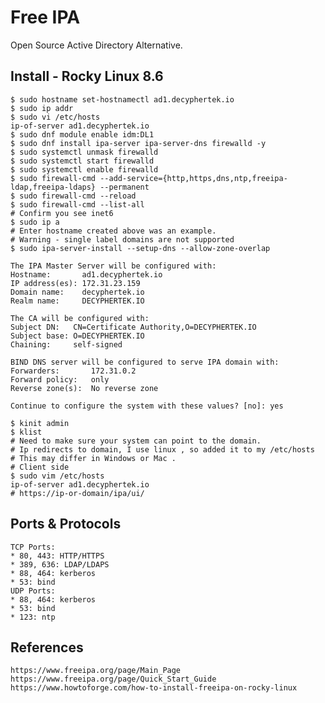 Free IPA
========

Open Source Active Directory Alternative. 

Install - Rocky Linux 8.6
--------------------------

    $ sudo hostname set-hostnamectl ad1.decyphertek.io
    $ sudo ip addr
    $ sudo vi /etc/hosts
    ip-of-server ad1.decyphertek.io
    $ sudo dnf module enable idm:DL1
    $ sudo dnf install ipa-server ipa-server-dns firewalld -y
    $ sudo systemctl unmask firewalld
    $ sudo systemctl start firewalld
    $ sudo systemctl enable firewalld
    $ sudo firewall-cmd --add-service={http,https,dns,ntp,freeipa-ldap,freeipa-ldaps} --permanent
    $ sudo firewall-cmd --reload
    $ sudo firewall-cmd --list-all
    # Confirm you see inet6
    $ sudo ip a
    # Enter hostname created above was an example. 
    # Warning - single label domains are not supported
    $ sudo ipa-server-install --setup-dns --allow-zone-overlap

    The IPA Master Server will be configured with:
    Hostname:       ad1.decyphertek.io
    IP address(es): 172.31.23.159
    Domain name:    decyphertek.io
    Realm name:     DECYPHERTEK.IO

    The CA will be configured with:
    Subject DN:   CN=Certificate Authority,O=DECYPHERTEK.IO
    Subject base: O=DECYPHERTEK.IO
    Chaining:     self-signed

    BIND DNS server will be configured to serve IPA domain with:
    Forwarders:       172.31.0.2
    Forward policy:   only
    Reverse zone(s):  No reverse zone

    Continue to configure the system with these values? [no]: yes

    $ kinit admin
    $ klist
    # Need to make sure your system can point to the domain.
    # Ip redirects to domain, I use linux , so added it to my /etc/hosts 
    # This may differ in Windows or Mac . 
    # Client side
    $ sudo vim /etc/hosts
    ip-of-server ad1.decyphertek.io
    # https://ip-or-domain/ipa/ui/

Ports & Protocols
----------------

    TCP Ports:
    * 80, 443: HTTP/HTTPS
    * 389, 636: LDAP/LDAPS
    * 88, 464: kerberos
    * 53: bind
    UDP Ports:
    * 88, 464: kerberos
    * 53: bind
    * 123: ntp

References
----------

    https://www.freeipa.org/page/Main_Page
    https://www.freeipa.org/page/Quick_Start_Guide
    https://www.howtoforge.com/how-to-install-freeipa-on-rocky-linux